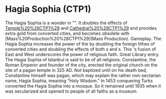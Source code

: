 # Hagia Sophia (CTP1)

The Hagia Sophia is a wonder in "". It doubles the effects of [Temple%20%28CTP1%29](Temples) and [Cathedral%20%28CTP1%29](Cathedrals) and provides extra gold from converted cities, and becomes obsolete with [Mass%20Production%20%28CTP1%29](Mass Production).
Gameplay.
The Hagia Sophia increases the power of the by doubling the foreign tithes of converted cities and doubling the effects of both s and s. This 's fusion of East and West underscores the power of religious faith.
Great Library entry.
The Hagia Sophia of Istanbul is said to be of all religions. Constantine, the Roman Emperor and founder of the city, erected the original church on the site of a pagan temple in 325 AD. Not baptized until on his death bed, Constantine himself was pagan, which may explain the rather non-sectarian name, Hagia Sophia, meaning "Holy Wisdom." In 1453 conquering Turks converted the Hagia Sophia into a mosque. So it remained until 1935 when it was secularized and opened to people of all faiths as a museum.